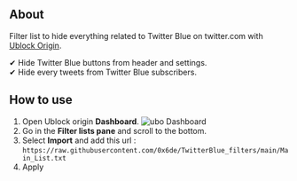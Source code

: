 ## About

Filter list to hide everything related to Twitter Blue on twitter.com with [Ublock Origin](https://github.com/gorhill/uBlock).


✔ Hide Twitter Blue buttons from header and settings.  
✔ Hide every tweets from Twitter Blue subscribers.


## How to use
1. Open Ublock origin **Dashboard**. ![ubo Dashboard](https://user-images.githubusercontent.com/886325/102916299-9b30c000-4483-11eb-92de-d54d53674436.png "ublock origin Dashboard")
2. Go in the **Filter lists pane** and scroll to the bottom.
3. Select **Import** and add this url :  
`https://raw.githubusercontent.com/0x6de/TwitterBlue_filters/main/Main_List.txt` 
4. Apply
